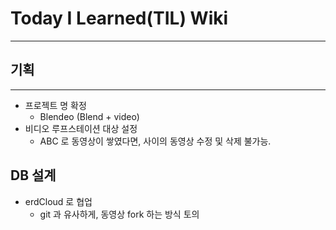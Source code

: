 # Today I Learned(TIL) Wiki
---
## 기획
---
- 프로젝트 명 확정
    - Blendeo (Blend + video)
- 비디오 루프스테이션 대상 설정
    - ABC 로 동영상이 쌓였다면, 사이의 동영상 수정 및 삭제 불가능.

## DB 설계
- erdCloud 로 협업
    - git 과 유사하게, 동영상 fork 하는 방식 토의